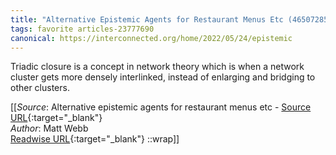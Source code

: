 ```yaml
---
title: "Alternative Epistemic Agents for Restaurant Menus Etc (465072858)"
tags: favorite articles-23777690
canonical: https://interconnected.org/home/2022/05/24/epistemic
---
```


Triadic closure is a concept in network theory which is when a network cluster gets more densely interlinked, instead of enlarging and bridging to other clusters.


[[_Source_: Alternative epistemic agents for restaurant menus etc - [Source URL](https://interconnected.org/home/2022/05/24/epistemic){:target="_blank"}<br>
_Author_: Matt Webb<br>
[Readwise URL](https://readwise.io/open/465072858){:target="_blank"}
::wrap]]